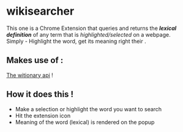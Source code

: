 # wikisearcher

This one is a Chrome Extension that queries and returns the _**lexical definition**_ of any term that is _highlighted/selected_ on a webpage.  
Simply - Highlight the  word, get its meaning right their .
## Makes use of :

[The witionary api](https://en.wiktionary.org/w/api.php) ! 

## How it does this !

* Make a selection or highlight the word you want to search 
* Hit the extension icon
* Meaning of the word (lexical) is rendered on the popup 



